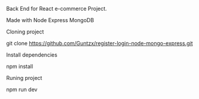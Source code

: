 Back End for React e-commerce Project.

Made with Node Express MongoDB

Cloning project

git clone https://github.com/Guntzx/register-login-node-mongo-express.git

Install dependencies

npm install

Runing project

npm run dev